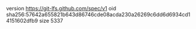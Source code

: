 version https://git-lfs.github.com/spec/v1
oid sha256:57642a655821b643d86746cde08acda230a26269c6dd6d6934cd14151602dfb9
size 5337
